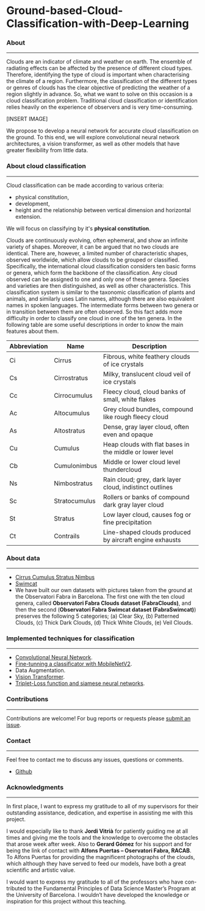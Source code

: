 # Ground-based-Cloud-Classification-with-Deep-Learning

### About
---
Clouds are an indicator of climate and weather on earth. The ensemble of radiating effects can be affected by the presence of different cloud types. Therefore, identifying the type of cloud is important when characterising the climate of a region. Furthermore, the classification of the different types or genres of clouds has the clear objective of predicting the weather of a region slightly in advance. So, what we want to solve on this occasion is a cloud classification problem. Traditional cloud classification or identification relies heavily on the experience of observers and is very time-consuming.

[INSERT IMAGE]

We propose to develop a neural network for accurate cloud classification on the ground. To this end, we will explore convolutional neural network architectures, a vision transformer, as well as other models that have greater flexibility from little data.

### About cloud classification
---
Cloud classification can be made according to various criteria:
* physical constitution,
* development,
* height and the relationship between vertical dimension and horizontal extension.

We will focus on classifying by it's **physical constitution**.

Clouds are continuously evolving, often ephemeral, and show an infinite variety of shapes. Moreover, it can be argued that no two clouds are identical. There are, however, a limited number of characteristic shapes, observed worldwide, which allow clouds to be grouped or classified. Specifically, the international cloud classification considers ten basic forms or genera, which form the backbone of the classification. Any cloud observed can be assigned to one and only one of these genera. Species and varieties are then distinguished, as well as other characteristics. This classification system is similar to the taxonomic classification of plants and animals, and similarly uses Latin names, although there are also equivalent names in spoken languages.
The intermediate forms between two genera or in transition between them are often observed. So this fact adds more difficulty in order to classify one cloud in one of the ten genera. In the following table are some useful descriptions in order to know the main features about them.

| Abbreviation | Name          | Description                                               |
|--------------|---------------|-----------------------------------------------------------|
| Ci           | Cirrus        | Fibrous, white feathery clouds of ice crystals            |
| Cs           | Cirrostratus  | Milky, translucent cloud veil of ice crystals             |
| Cc           | Cirrocumulus  | Fleecy cloud, cloud banks of small, white flakes          |
| Ac           | Altocumulus   | Grey cloud bundles, compound like rough fleecy cloud      |
| As           | Altostratus   | Dense, gray layer cloud, often even and opaque            |
| Cu           | Cumulus       | Heap clouds with flat bases in the middle or lower level  |
| Cb           | Cumulonimbus  | Middle or lower cloud level thundercloud                  |
| Ns           | Nimbostratus  | Rain cloud; grey, dark layer cloud, indistinct outlines   |
| Sc           | Stratocumulus | Rollers or banks of compound dark gray layer cloud        |
| St           | Stratus       | Low layer cloud, causes fog or fine precipitation         |
| Ct           | Contrails     | Line-shaped clouds produced by aircraft engine exhausts   |

### About data
---
* [Cirrus Cumulus Stratus Nimbus](https://dataverse.harvard.edu/dataset.xhtml?persistentId=doi:10.7910/DVN/CADDPD)
* [Swimcat](http://vintage.winklerbros.net/swimcat.html)
* We have built our own datasets with pictures taken from the ground at the Observatori Fabra in Barcelona. The first one with the ten cloud genera, called **Observatori Fabra Clouds dataset (FabraClouds)**, and then the second (**Observatori Fabra Swimcat dataset (FabraSwimcat)**) preserves the following 5 categories; (a) Clear Sky, (b) Patterned Clouds, (c) Thick Dark Clouds, (d) Thick White Clouds, (e) Veil Clouds.

### Implemented techniques for classification
---
* [Convolutional Neural Network](https://github.com/marcosPlaza/Ground-based-Cloud-Classification-with-Deep-Learning/blob/main/TrainingPipelineCNN.py).
* [Fine-tunning a classificator with MobileNetV2](https://github.com/marcosPlaza/Ground-based-Cloud-Classification-with-Deep-Learning/blob/main/TrainingPipelineCNN.py).
* Data Augmentation.
* [Vision Transformer](https://github.com/marcosPlaza/Ground-based-Cloud-Classification-with-Deep-Learning/blob/main/ViT_Clouds.ipynb).
* [Triplet-Loss function and siamese neural networks](https://github.com/marcosPlaza/Ground-based-Cloud-Classification-with-Deep-Learning/blob/main/CloudTriplet_WithClassifiers.ipynb).

### Contributions
---
Contributions are welcome! For bug reports or requests please [submit an issue](https://github.com/marcosPlaza/Ground-based-Cloud-Classification-with-Deep-Learning/issues).

### Contact
---
Feel free to contact me to discuss any issues, questions or comments.
* [Github](https://github.com/marcosPlaza)

### Acknowledgments
---
In first place, I want to express my gratitude to all of my supervisors for their outstanding assistance, dedication, and expertise in assisting me with this project.

I would especially like to thank **Jordi Vitrià** for patiently guiding me at all times and giving me the tools and the knowledge to overcome the obstacles that arose week after week. Also to **Gerard Gómez** for his support and for being the link of contact with **Alfons Puertas – Oservatori Fabra, RACAB**.
To Alfons Puertas for providing the magnificent photographs of the clouds, which although they have served to feed our models, have both a great scientific and artistic value.

I would want to express my gratitude to all of the professors who have con- tributed to the Fundamental Principles of Data Science Master’s Program at the University of Barcelona. I wouldn’t have developed the knowledge or inspiration for this project without this teaching.
